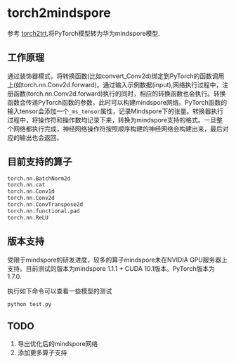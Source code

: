 # torch2mindspore

参考 [torch2trt](https://github.com/NVIDIA-AI-IOT/torch2trt),将PyTorch模型转为华为mindspore模型.

## 工作原理

通过装饰器模式，将转换函数(比如convert_Conv2d)绑定到PyTorch的函数调用上(如torch.nn.Conv2d.forward)。通过输入示例数据(input),网络执行过程中，注册函数(torch.nn.Conv2d.forward)执行的同时，相应的转换函数也会执行。转换函数会传递PyTorch函数的参数，此时可以构建mindspore网络。PyTorch函数的输入tensor会添加一个`_ms_tensor`属性，记录Mindspore下的张量。转换器执行过程中，将操作符和操作数均记录下来，转换为mindspore支持的格式。一旦整个网络都执行完成，神经网络操作符按照顺序构建的神经网络会构建出来，最后对应的输出也会返回。

## 目前支持的算子

```python
torch.nn.BatchNorm2d
torch.nn.cat
torch.nn.Conv1d
torch.nn.Conv2d
torch.nn.ConvTranspose2d
torch.nn.functional.pad
torch.nn.ReLU
```

## 版本支持
受限于mindspore的研发进度，较多的算子mindspore未在NVIDIA GPU服务器上支持。目前测试的版本为mindspore 1.1.1 + CUDA 10.1版本。PyTorch版本为1.7.0.

执行如下命令可以查看一些模型的测试

```bash
python test.py
```

## TODO
1. 导出优化后的mindspore网络
2. 添加更多算子支持




